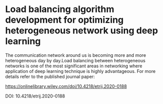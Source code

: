 # Load balancing algorithm development for optimizing heterogeneous network using deep learning


The communication network around us is becoming more and more heterogeneous day by day.Load balancing between heterogeneous networks is one of the most significant areas in networking where application of deep learning technique is highly advantageous. For more details refer to the published journal paper:

https://onlinelibrary.wiley.com/doi/10.4218/etrij.2020-0188

DOI: 10.4218/etrij.2020-0188

